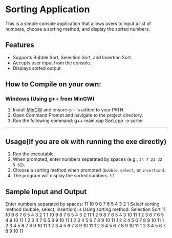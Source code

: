 # Sorting Application

This is a simple console application that allows users to input a list of numbers, choose a sorting method, and display the sorted numbers.

## Features

- Supports Bubble Sort, Selection Sort, and Insertion Sort.
- Accepts user input from the console.
- Displays sorted output.

## How to Compile on your own:

### Windows (Using g++ from MinGW)

1. Install [MinGW](http://www.mingw.org/) and ensure `g++` is added to your PATH.
2. Open Command Prompt and navigate to the project directory.
3. Run the following command: g++ main.cpp Sort.cpp -o sorter

----------------------------------------------------------------------------------------

## Usage(If you are ok with running the exe directly)

1. Run the executable.
2. When prompted, enter numbers separated by spaces (e.g., `34 7 23 32 5 62`).
3. Choose a sorting method when prompted (`bubble`, `select`, or `insertion`).
4. The program will display the sorted numbers.
!if
## Sample Input and Output

Enter numbers separated by spaces: 11 10 9 8 7 6 5 4 3 2 1
Select sorting method (bubble, select, insertion): s 
Using sorting method: Selection Sort
11 10 9 8 7 6 5 4 3 2 1
1 10 9 8 7 6 5 4 3 2 11
1 2 9 8 7 6 5 4 3 10 11
1 2 3 8 7 6 5 4 9 10 11
1 2 3 4 7 6 5 8 9 10 11
1 2 3 4 5 6 7 8 9 10 11
1 2 3 4 5 6 7 8 9 10 11
1 2 3 4 5 6 7 8 9 10 11
1 2 3 4 5 6 7 8 9 10 11
1 2 3 4 5 6 7 8 9 10 11
1 2 3 4 5 6 7 8 9 10 11


